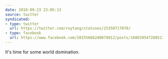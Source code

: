 ```yaml
---
date: 2010-09-23 23:05:13
source: twitter
syndicated:
- type: twitter
  url: https://twitter.com/roytang/statuses/25350717070/
- type: facebook
  url: https://www.facebook.com/10155666240078912/posts/160639547280513
---
```


It's time for some world domination.